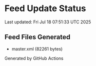# Feed Update Status
Last updated: Fri Jul 18 07:51:33 UTC 2025

## Feed Files Generated
- master.xml (82261 bytes)

Generated by GitHub Actions
